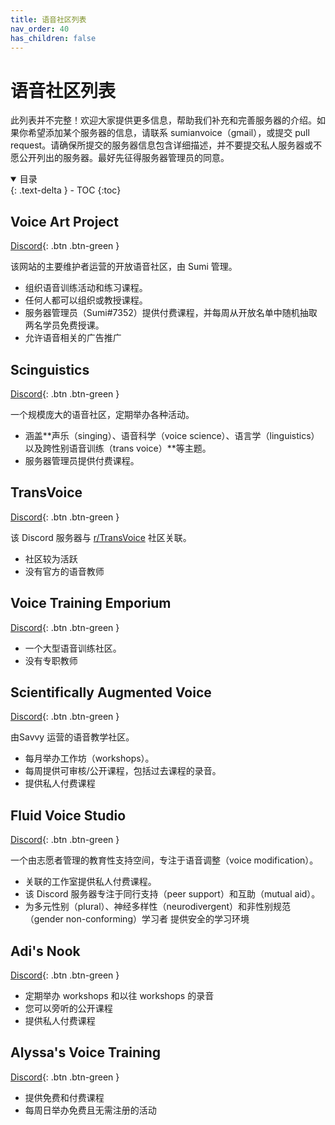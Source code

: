 ```yaml
---
title: 语音社区列表
nav_order: 40
has_children: false
---
```


# 语音社区列表
此列表并不完整！欢迎大家提供更多信息，帮助我们补充和完善服务器的介绍。如果你希望添加某个服务器的信息，请联系 sumianvoice（gmail），或提交 pull request。请确保所提交的服务器信息包含详细描述，并不要提交私人服务器或不愿公开列出的服务器。最好先征得服务器管理员的同意。

<details open markdown="block">
  <summary>
    目录
  </summary>
{: .text-delta }
- TOC
{:toc}
</details>

## Voice Art Project
<span class="fs-2"> [Discord](https://discord.gg/ahc5hb9zSk){: .btn .btn-green } </span>

该网站的主要维护者运营的开放语音社区，由 Sumi 管理。
- 组织语音训练活动和练习课程。
- 任何人都可以组织或教授课程。
- 服务器管理员（Sumi#7352）提供付费课程，并每周从开放名单中随机抽取两名学员免费授课。
- 允许语音相关的广告推广

## Scinguistics
<span class="fs-2"> [Discord](https://discord.gg/w6Eb2tY){: .btn .btn-green } </span>

一个规模庞大的语音社区，定期举办各种活动。
- 涵盖**声乐（singing）、语音科学（voice science）、语言学（linguistics）以及跨性别语音训练（trans voice）**等主题。
- 服务器管理员提供付费课程。

## TransVoice
<span class="fs-2"> [Discord](https://discord.gg/xhh7meUzXp){: .btn .btn-green } </span>

该 Discord 服务器与 [r/TransVoice](http://reddit.com/r/transvoice/) 社区关联。
- 社区较为活跃
- 没有官方的语音教师

## Voice Training Emporium
<span class="fs-2"> [Discord](https://discord.gg/TZwMeg57jR){: .btn .btn-green } </span>

- 一个大型语音训练社区。
- 没有专职教师

## Scientifically Augmented Voice
<span class="fs-2"> [Discord](https://discord.gg/dbwrQMV){: .btn .btn-green } </span>

由Savvy 运营的语音教学社区。
- 每月举办工作坊（workshops）。
- 每周提供可审核/公开课程，包括过去课程的录音。
- 提供私人付费课程

## Fluid Voice Studio
<span class="fs-2"> [Discord](https://discord.gg/ThrvmTy24q){: .btn .btn-green } </span>

一个由志愿者管理的教育性支持空间，专注于语音调整（voice modification）。
- 关联的工作室提供私人付费课程。
- 该 Discord 服务器专注于同行支持（peer support）和互助（mutual aid）。
- 为多元性别（plural）、神经多样性（neurodivergent）和非性别规范（gender non-conforming）学习者 提供安全的学习环境

## Adi's Nook
<span class="fs-2"> [Discord](https://discord.gg/GSvbGGp2eR){: .btn .btn-green } </span>

- 定期举办 workshops 和以往 workshops 的录音
- 您可以旁听的公开课程
- 提供私人付费课程

## Alyssa's Voice Training
<span class="fs-2"> [Discord](https://discord.gg/KQFHYveFry){: .btn .btn-green } </span>

- 提供免费和付费课程
- 每周日举办免费且无需注册的活动


<!--  -->
